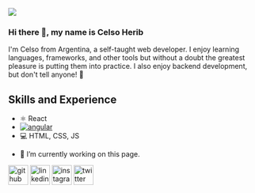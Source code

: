 ![](https://media.licdn.com/dms/image/D4D16AQH5tIBLPAXXUQ/profile-displaybackgroundimage-shrink_350_1400/0/1700950129633?e=1714608000&v=beta&t=ewlmFFLvNlkQfjk0At4bueCLzfoDDAwP_eqMlznrgsw)

### Hi there 👋, my name is Celso Herib
I'm Celso from Argentina, a self-taught web developer. I enjoy learning languages, frameworks, and other tools but without a doubt the greatest pleasure is putting them into practice. I also enjoy backend development, but don't tell anyone!  🤫​

## Skills and Experience
* ⚛ React
* [![angular](https://cdn3.emoji.gg/emojis/6573_angular.png)](https://emoji.gg/emoji/6573_angular)
* 💻 HTML, CSS, JS


- 🔭 I’m currently working on this page. 


[<img src='https://cdn.jsdelivr.net/npm/simple-icons@3.0.1/icons/github.svg' alt='github' height='40'>](https://github.com/https://github.com/CelsoHerib)  [<img src='https://cdn.jsdelivr.net/npm/simple-icons@3.0.1/icons/linkedin.svg' alt='linkedin' height='40'>](https://www.linkedin.com/in/https://www.linkedin.com/in/celsoherib//)  [<img src='https://cdn.jsdelivr.net/npm/simple-icons@3.0.1/icons/instagram.svg' alt='instagram' height='40'>](https://www.instagram.com/https://www.instagram.com/celsoherib//)  [<img src='https://cdn.jsdelivr.net/npm/simple-icons@3.0.1/icons/twitter.svg' alt='twitter' height='40'>](https://twitter.com/https://twitter.com/CelsoHerib)  

